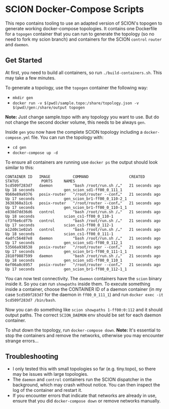 # SCION Docker-Compose Scripts
This repo contains tooling to use an adapted version of SCION's topogen to generate working docker-compose topologies. It contains one Dockerfile for a `topogen` container that you can run to generate the topology (so no need to fork my scion branch) and containers for the SCION `control` `router` and `daemon`.

## Get Started
At first, you need to build all containers, so run `./build-containers.sh`. This may take a few minutes.

To generate a topology, use the `topogen` container the following way:

- `mkdir gen`
- `docker run -v $(pwd)/sample.topo:/share/topology.json -v $(pwd)/gen:/share/output topogen`

**Note:** Just change sample.topo with any topology you want to use. But do not change the second docker volume, this needs to be always `gen`.

Inside `gen` you now have the complete SCION topology including a `docker-compose.yml` file. You can run the topology with:
- `cd gen`
- `docker-compose up -d`

To ensure all containers are running use `docker ps` the output should look similar to this:
```
CONTAINER ID   IMAGE          COMMAND                  CREATED          STATUS          PORTS     NAMES
5cd509f283d7   daemon         "bash /root/run.sh /…"   21 seconds ago   Up 18 seconds             gen_scion_sd1-ff00_0_111_1
9b60e89a9376   posix-router   "/root/router --conf…"   21 seconds ago   Up 17 seconds             gen_scion_br1-ff00_0_110-2_1
3638360a31c6   posix-router   "/root/router --conf…"   21 seconds ago   Up 17 seconds             gen_scion_br1-ff00_0_110-1_1
e838d7dd36d6   control        "bash /root/run.sh /…"   21 seconds ago   Up 18 seconds             scion_cs1-ff00_0_110-1
cf3f6e6cdf7b   control        "bash /root/run.sh /…"   21 seconds ago   Up 17 seconds             scion_cs1-ff00_0_112-1
a12d0c1e02a5   control        "bash /root/run.sh /…"   21 seconds ago   Up 18 seconds             scion_cs1-ff00_0_111-1
4adfc56487e8   daemon         "bash /root/run.sh /…"   21 seconds ago   Up 17 seconds             gen_scion_sd1-ff00_0_112_1
53566a938538   posix-router   "/root/router --conf…"   21 seconds ago   Up 17 seconds             gen_scion_br1-ff00_0_111-1_1
2818f9887599   daemon         "bash /root/run.sh /…"   21 seconds ago   Up 18 seconds             gen_scion_sd1-ff00_0_110_1
6ef06a0c6957   posix-router   "/root/router --conf…"   21 seconds ago   Up 17 seconds             gen_scion_br1-ff00_0_112-1_1
```

You can now test connectivity. The `daemon` containers have the `scion` binary inside it. So you can run `showpaths` inside them. To execute something inside a container, choose the CONTAINER ID of a daemon container (in my case `5cd509f283d7` for the daemon in `ff00_0_111_1`) and run `docker exec -it 5cd509f283d7 /bin/bash`.

Now you can do something like `scion showpaths 1-ff00:0:112` and it should output paths. The correct `SCION_DAEMON` env should be set for each daemon container.

To shut down the topology, run `docker-compose down`. **Note:** It's essential to stop the containers and remove the networks, otherwise you may encounter strange errors...

## Troubleshooting
- I only tested this with small topologies so far (e.g. tiny.topo), so there may be issues with large topologies.
- The `daemon` and `control` containers run the SCION dispatcher in the background, which may crash without notice. You can then inspect the log of the container and restart it.
- If you encounter errors that indicate that networks are already in use, ensure that you did `docker-compose down` or remove networks manually.
